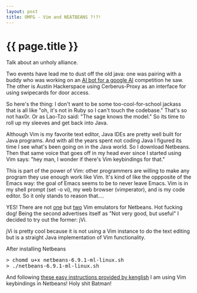 ```yaml
---
layout: post
title: OMFG - Vim and NEATBEANS ?!?!
---
```


{{ page.title }}
================

Talk about an unholy alliance.

Two events have lead me to dust off the old java: one was pairing with a buddy who was working on an [AI bot for a google AI](http://github.com/csquared/space_cowboy) competition he saw.  The other is Austin Hackerspace using Cerberus-Proxy as an interface for using swipecards for door access.

So here's the thing: I don't want to be some too-cool-for-school jackass that is all like "oh, it's not in Ruby so I can't touch the codebase."  That's so not hax0r. Or as Lao-Tzo said: "The sage knows the model."  So its time to roll up my sleeves and get back into Java. 

Although Vim is my favorite text editor, Java IDEs are pretty well built for Java programs.  And with all the years spent not coding Java I figured its time I see what's been going on in the Java world.  So I download Netbeans.  Then that same voice that goes off in my head ever since I started using Vim says: "hey man, I wonder if there's Vim keybindings for that."  

This is part of the power of Vim: other programmers are willing to make any program they use enough work like Vim.  It's kind of like the oppposite of the Emacs way: the goal of Emacs seems to be to never leave Emacs.  Vim is in my shell prompt (set -o vi), my web browser (vimperator), and is my code editor.  So it only stands to reason that....

YES!  There are not [one](http://jvi.sourceforge.net/) but [two](http://viex.sourceforge.net/) Vim emulators for Netbeans.  Hot fucking dog!  Being the second advertises itself as "Not very good, but useful" I decided to try out the former: jVi.

jVi is pretty cool because it is not using a Vim instance to do the text editing but is a straight Java implementation of Vim functionality.    

After installing Netbeans
<pre>
> chomd u+x netbeans-6.9.1-ml-linux.sh
> ./netbeans-6.9.1-ml-linux.sh
</pre>

And following [these easy instructions provided by kenglish](http://honoluluhacker.com/2009/11/22/install-netbeans-jvi-plugin/) I am using Vim keybindings in Netbeans!  Holy shit Batman!
